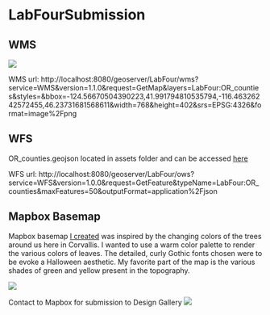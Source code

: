 # LabFourSubmission

## WMS

![](https://github.com/hannahfriedrich/autumn/blob/master/img/LabFour-OR_counties.png)

WMS url: http://localhost:8080/geoserver/LabFour/wms?service=WMS&version=1.1.0&request=GetMap&layers=LabFour:OR_counties&styles=&bbox=-124.56670504390223,41.991794810535794,-116.46326242572455,46.23731681568611&width=768&height=402&srs=EPSG:4326&format=image%2Fpng

## WFS

OR_counties.geojson located in assets folder and can be accessed [here][]

WFS url: http://localhost:8080/geoserver/LabFour/ows?service=WFS&version=1.0.0&request=GetFeature&typeName=LabFour:OR_counties&maxFeatures=50&outputFormat=application%2Fjson

## Mapbox Basemap

Mapbox basemap [I created][] was inspired by the changing colors of the trees around us here in Corvallis. I wanted to use a warm color palette to render the various colors of leaves. The detailed, curly Gothic fonts chosen were to be evoke a Halloween aesthetic. My favorite part of the map is the various shades of green and yellow present in the topography.

![](https://github.com/hannahfriedrich/autumn/blob/master/img/Fall.jpg)

Contact to Mapbox for submission to Design Gallery
![](https://github.com/hannahfriedrich/autumn/blob/master/img/ContactMapbox.png)


[here]: https://github.com/hannahfriedrich/autumn/blob/master/assets/OR_counties.geojson
[I created]: https://hannahfriedrich.github.io/autumn/